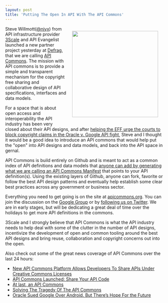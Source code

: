 ```yaml
---
layout: post
title: 'Putting The Open In API With The API Commons'
---
```

<p><a href="http://apicommons.org"><img style="padding: 15px;" src="https://s3.amazonaws.com/kinlane-productions/api-commons/api-commons-logo.png" alt="" width="275" align="right" /></a></p>
<p>Steve Willmott(<a href="https://twitter.com/njyx">@njyx</a>) from API infrastructure provider <a title="API infrastructure provider" href="http://3scale.net">3Scale</a> and API Evangelist launched a new partner project yesterday at <a href="http://defragcon.com/">Defrag</a>, that we are calling <a href="http://apicommons.org">API Commons</a>.  The mission with API commons is to provide a simple and transparent mechanism for the copyright free sharing and collaborative design of API specifications, interfaces and data models.</p>
<p>For a space that is about open access and interoperability the API industry has been very closed about their API designs, and after <a href="http://apievangelist.com/2013/06/02/helping-eff-urge-the-courts-to-block-copyright-claims-in-oracle-v-google-api-fight/">helping the EFF urge the courts to block copyright claims in the Oracle v. Google API fight</a>, Steve and I thought it would be a good idea to introduce an API commons that would help put the "open" into API designs and data models, and back into the API space in gernal.</p>
<p>API Commons is build entirely on Github and is meant to act as a common index of API definitions and data models that <a href="http://apicommons.org/add-apis.html">anyone can add by generating what we are calling an API Commons Manifest</a> that points to your API definition(s). Using the existing layers of Github, anyone can fork, favorite or follow the best API design patterns and eventually help establish some clear best practices across any government or business sector.</p>
<p>Everything you need to get going is on the site at <a title="apicommons.org" href="http://apicommons.org">apicommons.org</a>. You can join the discussion on the <a href="https://groups.google.com/forum/?hl=en#!forum/api-commons">Google Group</a> or by <a href="https://twitter.com/apicommons">following us on Twitter</a>. We are in early stages, but will be dedicating a great deal of time over the holidays to get more API definitions in the commons.</p>
<p>3Scale and I strongly believe that API Commons is what the API industry needs to help deal with some of the clutter in the number of API designs, incentivize the development of open and common tooling around the best API designs and bring reuse, collaboration and copyright concerns out into the open.</p>
<p>Also check out some of the great news coverage of API Commons over the last 24 hours:</p>
<ul class="mainlist">
<li><a href="http://techcrunch.com/2013/11/05/3scale-launches-api-commons-to-allow-developers-to-share-apis-under-creative-commons-licenses/">New API Commons Platform Allows Developers To Share APIs Under Creative Commons Licenses</a></li>
<li><a href="http://blog.programmableweb.com/2013/11/05/api-commons-launched-share-your-api-code/">API Commons Launched: Share Your API Code</a></li>
<li><a href="http://www.zdnet.com/at-last-an-api-commons-7000022849/">At last, an API Commons</a></li>
<li><a href="http://www.forbes.com/sites/benkepes/2013/11/05/solving-the-tragedy-of-the-api-commons/">Solving The Tragedy Of The API Commons</a></li>
<li><a href="http://www.wired.com/wiredenterprise/2013/11/api-commons/">Oracle Sued Google Over Android. But There&rsquo;s Hope For the Future</a></li>
</ul>